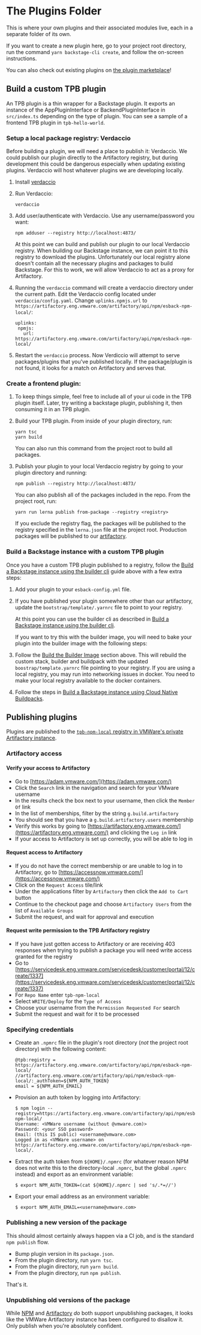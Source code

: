 # The Plugins Folder

This is where your own plugins and their associated modules live, each in a
separate folder of its own.

If you want to create a new plugin here, go to your project root directory, run
the command `yarn backstage-cli create`, and follow the on-screen instructions.

You can also check out existing plugins on [the plugin marketplace](https://backstage.io/plugins)!

## Build a custom TPB plugin

An TPB plugin is a thin wrapper for a Backstage plugin.
It exports an instance of the AppPluginInterface or BackendPluginInterface in `src/index.ts` depending on the type of plugin.
You can see a sample of a frontend TPB plugin in `tpb-hello-world`.

### Setup a local package registry: Verdaccio

Before building a plugin, we will need a place to publish it: Verdaccio.
We could publish our plugin directly to the Artifactory registry, but during development this could be dangerous especially when updating existing plugins.
Verdaccio will host whatever plugins we are developing locally.

1.  Install [verdaccio](https://verdaccio.org/)

1.  Run Verdaccio:

    ```
    verdaccio
    ```

1.  Add user/authenticate with Verdaccio. Use any username/password you want:

    ```
    npm adduser --registry http://localhost:4873/
    ```

    At this point we can build and publish our plugin to our local Verdaccio registry.
    When building our Backstage instance, we can point it to this registry to download the plugins.
    Unfortunately our local registry alone doesn't contain all the necessary plugins and packages to build Backstage.
    For this to work, we will allow Verdaccio to act as a proxy for Artifactory.

1.  Running the `verdaccio` command will create a verdaccio directory under the current path.
    Edit the Verdaccio config located under `verdaccio/config.yaml`.
    Change `uplinks.npmjs.url` to `https://artifactory.eng.vmware.com/artifactory/api/npm/esback-npm-local/`:

    ```
    uplinks:
     npmjs:
       url: https://artifactory.eng.vmware.com/artifactory/api/npm/esback-npm-local/
    ```

1.  Restart the `verdaccio` process.
    Now Verdiccio will attempt to serve packages/plugins that you've published locally.
    If the package/plugin is not found, it looks for a match on Artifactory and serves that.

### Create a frontend plugin:

1.  To keep things simple, feel free to include all of your ui code in the TPB plugin itself.
    Later, try writing a backstage plugin, publishing it, then consuming it in an TPB plugin.

1.  Build your TPB plugin. From inside of your plugin directory, run:

    ```
    yarn tsc
    yarn build
    ```

    You can also run this command from the project root to build all packages.

1.  Publish your plugin to your local Verdaccio registry by going to your plugin directory and running:

    ```
    npm publish --registry http://localhost:4873/
    ```

    You can also publish all of the packages included in the repo.
    From the project root, run:

    ```
    yarn run lerna publish from-package --registry <registry>
    ```

    If you exclude the registry flag, the packages will be published to the registry specified in the `lerna.json` file at the project root.
    Production packages will be published to our [artifactory](https://artifactory.eng.vmware.com/artifactory/api/npm/esback-npm-local/).

### Build a Backstage instance with a custom TPB plugin

Once you have a custom TPB plugin published to a registry, follow the [Build a Backstage instance using the builder cli](https://gitlab.eng.vmware.com/esback/tools/-/blob/main/README.md#build-a-backstage-instance-using-the-builder-cli) guide above with a few extra steps:

1.  Add your plugin to your `esback-config.yml` file.

1.  If you have published your plugin somewhere other than our artifactory, update the `bootstrap/template/.yarnrc` file to point to your registry.

    At this point you can use the builder cli as described in [Build a Backstage instance using the builder cli](https://gitlab.eng.vmware.com/esback/tools/-/blob/main/README.md#build-a-backstage-instance-using-the-builder-cli).

    If you want to try this with the builder image, you will need to bake your plugin into the builder image with the following steps:

1.  Follow the [Build the Builder Image](https://gitlab.eng.vmware.com/esback/tools/-/blob/main/README.md#making-changes) section above.
    This will rebuild the custom stack, builder and buildpack with the updated `boostrap/template.yarnrc` file pointing to your registry.
    If you are using a local registry, you may run into networking issues in docker.
    You need to make your local registry available to the docker containers.

1.  Follow the steps in [Build a Backstage instance using Cloud Native Buildpacks](#build-a-backstage-instance-using-cloud-native-buildpacks).

## Publishing plugins

Plugins are published to the [`tpb-npm-local` registry in VMWare's private Artifactory
instance](https://artifactory.eng.vmware.com/ui/repos/tree/General/tpb-npm-local).

### Artifactory access

#### Verify your access to Artifactory

- Go to [https://adam.vmware.com/](https://adam.vmware.com/)
- Click the `Search` link in the navigation and search for your VMware username
- In the results check the box next to your username, then click the `Member Of` link
- In the list of memberships, filter by the string `g.build.artifactory`
- You should see that you have a `g.build.artifactory.users` membership
- Verify this works by going to [https://artifactory.eng.vmware.com/](https://artifactory.eng.vmware.com/) and clicking the `Log in` link
- If your access to Artifactory is set up correctly, you will be able to log in

#### Request access to Artifactory

- If you do not have the correct membership or are unable to log in to Artifactory, go to [https://accessnow.vmware.com/](https://accessnow.vmware.com/)
- Click on the `Request Access` tile/link
- Under the applications filter by `Artifactory` then click the `Add to Cart` button
- Continue to the checkout page and choose `Artifactory Users` from the list of `Available Groups`
- Submit the request, and wait for approval and execution

#### Request write permission to the TPB Artifactory registry

- If you have just gotten access to Artifactory or are receiving 403 responses when trying to publish a package you will need write access granted for the registry
- Go to [https://servicedesk.eng.vmware.com/servicedesk/customer/portal/12/create/1337](https://servicedesk.eng.vmware.com/servicedesk/customer/portal/12/create/1337)
- For `Repo Name` enter `tpb-npm-local`
- Select `WRITE/Deploy` for the `Type of Access`
- Choose your username from the `Permission Requested For` search
- Submit the request and wait for it to be processed

### Specifying credentials

- Create an `.npmrc` file in the plugin's root directory (_not_ the project root directory) with the following content:
  ```
  @tpb:registry = https://artifactory.eng.vmware.com/artifactory/api/npm/esback-npm-local/
  //artifactory.eng.vmware.com/artifactory/api/npm/esback-npm-local/:_authToken=${NPM_AUTH_TOKEN}
  email = ${NPM_AUTH_EMAIL}
  ```
- Provision an auth token by logging into Artifactory:
  ```shell
  $ npm login --registry=https://artifactory.eng.vmware.com/artifactory/api/npm/esback-npm-local/
  Username: <VMWare username (without @vmware.com)>
  Password: <your SSO password>
  Email: (this IS public) <username@vmware.com>
  Logged in as <VMWare username> on https://artifactory.eng.vmware.com/artifactory/api/npm/esback-npm-local/.
  ```
- Extract the auth token from `${HOME}/.npmrc` (for whatever reason NPM does not write this to the directory-local `.npmrc`, but the global `.npmrc` instead) and export as an environment variable:
  ```shell
  $ export NPM_AUTH_TOKEN=(cat ${HOME}/.npmrc | sed 's/.*=//')
  ```
- Export your email address as an environment variable:
  ```shell
  $ export NPM_AUTH_EMAIL=<username@vmware.com>
  ```

### Publishing a new version of the package

This should almost certainly always happen via a CI job, and is the standard `npm publish` flow.

- Bump plugin version in its `package.json`.
- From the plugin directory, run `yarn tsc`.
- From the plugin directory, run `yarn build`.
- From the plugin directory, run `npm publish`.

That's it.

### Unpublishing old versions of the package

While [NPM](https://docs.npmjs.com/cli/v8/commands/npm-unpublish) and [Artifactory](https://www.jfrog.com/confluence/display/JFROG/Manipulating+Artifacts#ManipulatingArtifacts-DeletingaSingleItem)
_do_ both support unpublishing packages, it looks like the VMWare Artifactory instance has been configured to disallow it. Only publish when you're absolutely confident.
